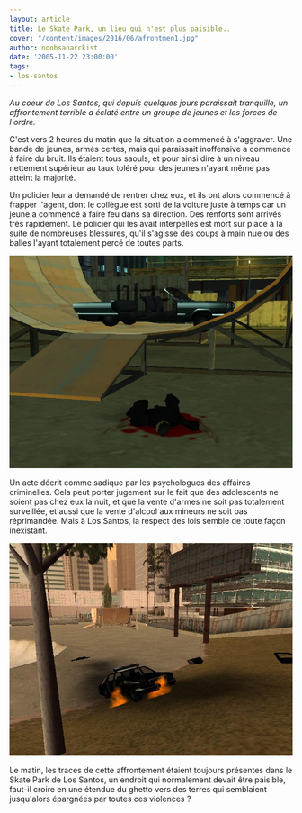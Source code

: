 ```yaml
---
layout: article
title: Le Skate Park, un lieu qui n'est plus paisible..
cover: "/content/images/2016/06/afrontmen1.jpg"
author: noobsanarckist
date: '2005-11-22 23:00:00'
tags:
- los-santos
---
```


_Au coeur de Los Santos, qui depuis quelques jours paraissait tranquille, un affrontement terrible a éclaté entre un groupe de jeunes et les forces de l'ordre._

C'est vers 2 heures du matin que la situation a commencé à s'aggraver. Une bande de jeunes, armés certes, mais qui paraissait inoffensive a commencé à faire du bruit. Ils étaient tous saouls, et pour ainsi dire à un niveau nettement supérieur au taux toléré pour des jeunes n'ayant même pas atteint la majorité.

Un policier leur a demandé de rentrer chez eux, et ils ont alors commencé à frapper l'agent, dont le collègue est sorti de la voiture juste à temps car un jeune a commencé à faire feu dans sa direction. Des renforts sont arrivés très rapidement. Le policier qui les avait interpellés est mort sur place à la suite de nombreuses blessures, qu'il s'agisse des coups à main nue ou des balles l'ayant totalement percé de toutes parts.

![](/content/images/2005/01/afrontmen.jpg)

Un acte décrit comme sadique par les psychologues des affaires criminelles. Cela peut porter jugement sur le fait que des adolescents ne soient pas chez eux la nuit, et que la vente d'armes ne soit pas totalement surveillée, et aussi que la vente d'alcool aux mineurs ne soit pas réprimandée. Mais à Los Santos, la respect des lois semble de toute façon inexistant.

![](/content/images/2005/01/afrontmen2.jpg)

Le matin, les traces de cette affrontement étaient toujours présentes dans le Skate Park de Los Santos, un endroit qui normalement devait être paisible, faut-il croire en une étendue du ghetto vers des terres qui semblaient jusqu'alors épargnées par toutes ces violences ?

<!--kg-card-end: markdown-->

